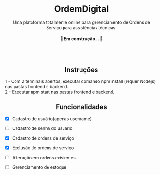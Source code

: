 <h1 align="center">OrdemDigital</h1>

<p align="center">Uma plataforma totalmente online para gerenciamento de Ordens de Serviço para assistências técnicas.</p>

<h4 align="center"> 
	🚧  Em construção...  🚧
</h4>
<br><br>

<h2 align="center">Instruções</h2>

1 - Com 2 terminais abertos, executar comando npm install (requer Nodejs) nas pastas frontend e backend.
<br>
2 - Executar npm start nas pastas frontend e backend.


<h2 align="center">Funcionalidades</h2>

- [x] Cadastro de usuário(apenas username)
- [ ] Cadastro de senha do usuário
- [x] Cadastro de ordens de serviço
- [x] Exclusão de ordens de serviço
- [ ] Alteração em ordens existentes
- [ ] Gerenciamento de estoque

